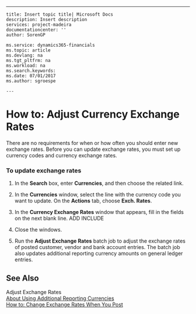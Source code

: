 ---
    title: Insert topic title| Microsoft Docs
    description: Insert description
    services: project-madeira
    documentationcenter: ''
    author: SorenGP

    ms.service: dynamics365-financials
    ms.topic: article
    ms.devlang: na
    ms.tgt_pltfrm: na
    ms.workload: na
    ms.search.keywords:
    ms.date: 07/01/2017
    ms.author: sgroespe

    ---
# How to: Adjust Currency Exchange Rates
There are no requirements for when or how often you should enter new exchange rates. Before you can update exchange rates, you must set up currency codes and currency exchange rates.  
  
### To update exchange rates  
  
1.  In the **Search** box, enter **Currencies**, and then choose the related link.  
  
2.  In the **Currencies** window, select the line with the currency code you want to update. On the **Actions** tab, choose **Exch. Rates**.  
  
3.  In the **Currency Exchange Rates** window that appears, fill in the fields on the next blank line. ADD INCLUDE<!--[!INCLUDE[bp_fieldhelp]()]-->  
  
4.  Close the windows.  
  
5.  Run the **Adjust Exchange Rates** batch job to adjust the exchange rates of posted customer, vendor and bank account entries. The batch job also updates additional reporting currency amounts on general ledger entries.  
  
## See Also  
 Adjust Exchange Rates   
 [About Using Additional Reporting Currencies](../Finance/about-using-additional-reporting-currencies.md)   
 [How to: Change Exchange Rates When You Post](../Finance/how-to-change-exchange-rates-when-you-post.md)